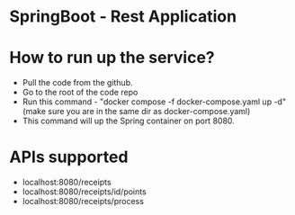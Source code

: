 # SpringBoot - Rest Application

# How to run up the service?

* Pull the code from the github.
* Go to the root of the code repo
* Run this command - "docker compose -f docker-compose.yaml up -d" (make sure you are in the same dir as docker-compose.yaml)
* This command will up the Spring container on port 8080.

# APIs supported

* localhost:8080/receipts
* localhost:8080/receipts/id/points
* localhost:8080/receipts/process
